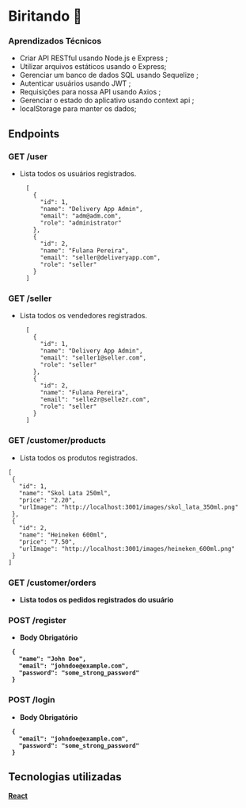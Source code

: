 # Biritando 🍺

### Aprendizados Técnicos

 - Criar API RESTful usando Node.js e Express ;
 - Utilizar arquivos estáticos usando o Express;
 - Gerenciar um banco de dados SQL usando Sequelize ;
 - Autenticar usuários usando JWT ;
 - Requisições para nossa API usando Axios ;
 - Gerenciar o estado do aplicativo usando context api ;
 - localStorage para manter os dados;

## Endpoints

 ### GET <b>/user</b>
  - Lista todos os usuários registrados.
   ```
        [
          {
            "id": 1,
            "name": "Delivery App Admin",
            "email": "adm@adm.com",
            "role": "administrator"
          },
          {
            "id": 2,
            "name": "Fulana Pereira",
            "email": "seller@deliveryapp.com",
            "role": "seller"
          }
        ]
   ```
   
   
   ### GET <b>/seller</b>
  - Lista todos os vendedores registrados.
   ```
        [
          {
            "id": 1,
            "name": "Delivery App Admin",
            "email": "seller1@seller.com",
            "role": "seller"
          },
          {
            "id": 2,
            "name": "Fulana Pereira",
            "email": "selle2r@selle2r.com",
            "role": "seller"
          }
        ]
   ```
   
   ### GET <b>/customer/products</b>
  - Lista todos os produtos registrados.
   ```
  [     
    {
      "id": 1,
      "name": "Skol Lata 250ml",
      "price": "2.20",
      "urlImage": "http://localhost:3001/images/skol_lata_350ml.png"
    },
    {
      "id": 2,
      "name": "Heineken 600ml",
      "price": "7.50",
      "urlImage": "http://localhost:3001/images/heineken_600ml.png"
    }
  ]
   ```
   
   ### GET <b>/customer/orders
   - Lista todos os pedidos registrados do usuário
  
   
   ### POST <b>/register</b>
   - Body Obrigatório
   ```
    {
      "name": "John Doe",
      "email": "johndoe@example.com",
      "password": "some_strong_password"
    }
   
   ```
   
   ### POST <b>/login</b>
   - Body Obrigatório
   ```
    {
      "email": "johndoe@example.com",
      "password": "some_strong_password"
    }
   
   ```
  
  ## Tecnologias utilizadas
  
   <a href="https://react.dev/" target="_blank">React</a>
   
